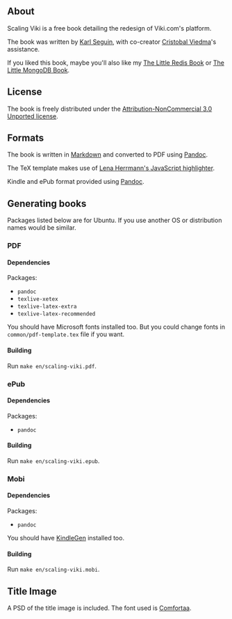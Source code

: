 ## About ##
Scaling Viki is a free book detailing the redesign of Viki.com's platform.

The book was written by [Karl Seguin](http://openmymind.net), with co-creator [Cristobal Viedma](https://twitter.com/viedma)'s assistance.

If you liked this book, maybe you'll also like my [The Little Redis Book](http://openmymind.net/2012/1/23/The-Little-Redis-Book/) or [The Little MongoDB Book](http://openmymind.net/2011/3/28/The-Little-MongoDB-Book/).

## License ##
The book is freely distributed under the [Attribution-NonCommercial 3.0 Unported license](<http://creativecommons.org/licenses/by-nc/3.0/legalcode>).

## Formats ##
The book is written in [Markdown](http://daringfireball.net/projects/markdown/) and converted to PDF using [Pandoc](http://johnmacfarlane.net/pandoc/).

The TeX template makes use of [Lena Herrmann's JavaScript highlighter](http://lenaherrmann.net/2010/05/20/javascript-syntax-highlighting-in-the-latex-listings-package).

Kindle and ePub format provided using [Pandoc](http://johnmacfarlane.net/pandoc/).

## Generating books ##
Packages listed below are for Ubuntu. If you use another OS or distribution names would be similar.

### PDF

#### Dependencies

Packages:

* `pandoc`
* `texlive-xetex`
* `texlive-latex-extra`
* `texlive-latex-recommended`

You should have Microsoft fonts installed too. But you could change fonts in `common/pdf-template.tex` file if you want.

#### Building

Run `make en/scaling-viki.pdf`.

### ePub

#### Dependencies

Packages:

* `pandoc`

#### Building

Run `make en/scaling-viki.epub`.

### Mobi

#### Dependencies

Packages:

* `pandoc`

You should have [KindleGen](http://www.amazon.com/gp/feature.html?ie=UTF8&docId=1000765211) installed too.

#### Building

Run `make en/scaling-viki.mobi`.

## Title Image ##
A PSD of the title image is included. The font used is [Comfortaa](http://www.dafont.com/comfortaa.font).
